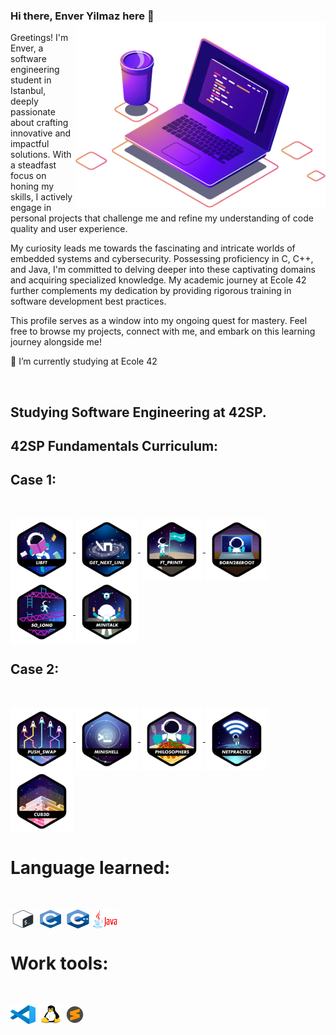 ### Hi there, Enver Yilmaz here 👋<img src="https://github.com/enverbey/42_projects_png/blob/master/computer-illustration.png" min-width="400px" max-width="400px" width="400px" align="right" alt="jorge Alves">

Greetings! I'm Enver, a software engineering student in Istanbul, deeply passionate about crafting innovative and impactful solutions. With a steadfast focus on honing my skills, I actively engage in personal projects that challenge me and refine my understanding of code quality and user experience.

My curiosity leads me towards the fascinating and intricate worlds of embedded systems and cybersecurity. Possessing proficiency in C, C++, and Java, I'm committed to delving deeper into these captivating domains and acquiring specialized knowledge. My academic journey at Ecole 42 further complements my dedication by providing rigorous training in software development best practices.

This profile serves as a window into my ongoing quest for mastery. Feel free to browse my projects, connect with me, and embark on this learning journey alongside me!


:rocket: I’m currently studying at Ecole 42

<br>

## Studying Software Engineering at 42SP.




## 42SP Fundamentals Curriculum:
  
## Case 1:

<div style="display: inline_block"><br>
   
  <a href="https://github.com/enverbey"><img align="center" alt="Jorge-C" height="100" width="100" src="https://github.com/enverbey/42_projects_png/blob/master/libftn.png" /> </a>
  <a href="https://github.com/enverbey"><img align="center" alt="Jorge-C" height="100" width="100" src="https://github.com/enverbey/42_projects_png/blob/master/get_next_linen.png" /> </a>
  <a href="https://github.com/enverbey"><img align="center" alt="Jorge-C" height="100" width="100" src="https://github.com/enverbey/42_projects_png/blob/master/ft_printfn.png" /> </a>
  <a href="https://github.com/enverbey"><img align="center" alt="Jorge-C" height="100" width="100" src="https://github.com/enverbey/42_projects_png/blob/master/born2berootn.png" /> </a>
  <a href="https://github.com/enverbey"><img align="center" alt="Jorge-C" height="100" width="100" src="https://github.com/enverbey/42_projects_png/blob/master/so_longn.png" /> </a>
  <a href="https://github.com/enverbey"><img align="center" alt="Jorge-C" height="100" width="100" src="https://github.com/enverbey/42_projects_png/blob/master/minitalkn.png" /> </a>

</div>

  ## Case 2:
  
<div style="display: inline_block"><br>

 <a href="https://github.com/enverbey"><img align="center" alt="Jorge-C" height="100" width="100" src="https://github.com/enverbey/42_projects_png/blob/master/push_swapn.png" /> </a>
 <a href="https://github.com/enverbey"><img align="center" alt="Jorge-C" height="100" width="100" src="https://github.com/enverbey/42_projects_png/blob/master/minishelln.png" /> </a>
 <a href="https://github.com/enverbey"><img align="center" alt="Jorge-C" height="100" width="100" src="https://github.com/enverbey/42_projects_png/blob/master/philosophersn.png" /> </a>
 <a href="https://github.com/enverbey"><img align="center" alt="Jorge-C" height="100" width="100" src="https://github.com/enverbey/42_projects_png/blob/master/netpracticen.png" /> </a>
 <a href="https://github.com/enverbey"><img align="center" alt="Jorge-C" height="100" width="100" src="https://github.com/enverbey/42_projects_png/blob/master/cub3dn.png" /> </a>

  
</div> 

# Language learned:

<div style="display: inline_block"><br>
  
  <a href="https://github.com/enverbey"><img align="center" alt="Jorge-C" height="30" width="40" src="https://github.com/enverbey/42_projects_png/blob/master/bash_SVG.svg" /></a>
  <a href="https://github.com/enverbey"><img align="center" alt="Jorge-C" height="30" width="40" src="https://github.com/enverbey/42_projects_png/blob/master/C_svg.svg" /></a>
  <a href="https://github.com/enverbey"><img align="center" alt="Jorge-C" height="30" width="40" src="https://github.com/enverbey/42_projects_png/blob/master/cpppp.svg" /></a>
  <a href="https://github.com/enverbey"><img align="center" alt="Jorge-C" height="30" width="40" src="https://github.com/enverbey/42_projects_png/blob/master/java.png" /></a>
  
</div>
  
  # Work tools:

<div style="display: inline_block"><br>

  <a href="https://github.com/enverbey"><img align="center" alt="Jorge-C" height="30" width="40" src="https://github.com/enverbey/42_projects_png/blob/master/vs_SVG.svg" /></a>
  <a href="https://github.com/enverbey"><img align="center" alt="Jorge-C" height="30" width="40" src="https://github.com/enverbey/42_projects_png/blob/master/linux_SVG.svg" /></a>
  <a href="https://github.com/enverbey"><img align="center" alt="Jorge-C" height="30" width="30" src="https://github.com/enverbey/42_projects_png/blob/master/sublime2.png" /></a>
  
</div>
<br>

<!--
## Feel free to get in touch with me:
 <div>
  <a href="https://instagram.com/devjota" target="_blank"><img src="https://img.shields.io/badge/-Instagram-%23E4405F?style=for-the-badge&logo=instagram&logoColor=white" target="_blank"></a>
  <a href = "mailto:jorgeedualves84@gmail.com"><img src="https://img.shields.io/badge/-Gmail-%23333?style=for-the-badge&logo=gmail&logoColor=white" target="_blank"></a>
  <a href="https://www.linkedin.com/in/jorge-eduardo-alves-094b4331/" target="_blank"><img src="https://img.shields.io/badge/-LinkedIn-%230077B5?style=for-the-badge&logo=linkedin&logoColor=white" target="_blank"></a> 
</div>
*/
-->
